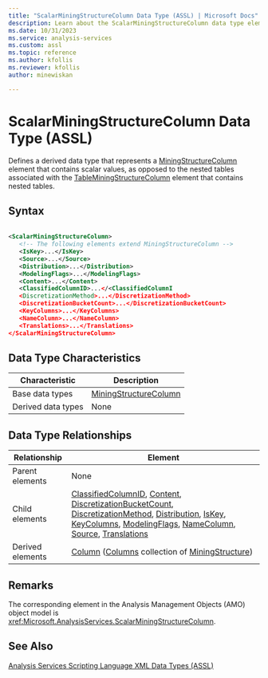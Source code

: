 ```yaml
---
title: "ScalarMiningStructureColumn Data Type (ASSL) | Microsoft Docs"
description: Learn about the ScalarMiningStructureColumn data type element in the Analysis Services Scripting Language (ASSL) schema.
ms.date: 10/31/2023
ms.service: analysis-services
ms.custom: assl
ms.topic: reference
ms.author: kfollis
ms.reviewer: kfollis
author: minewiskan

---
```

# ScalarMiningStructureColumn Data Type (ASSL)

  Defines a derived data type that represents a [MiningStructureColumn](miningstructurecolumn-data-type-assl.md) element that contains scalar values, as opposed to the nested tables associated with the [TableMiningStructureColumn](tableminingstructurecolumn-data-type-assl.md) element that contains nested tables.  
  
## Syntax  
  
```xml  
  
<ScalarMiningStructureColumn>  
   <!-- The following elements extend MiningStructureColumn -->  
   <IsKey>...</IsKey>  
   <Source>...</Source>  
   <Distribution>...</Distribution>  
   <ModelingFlags>...</ModelingFlags>  
   <Content>...</Content>  
   <ClassifiedColumnID>...</<ClassifiedColumnI  
   <DiscretizationMethod>...</DiscretizationMethod>  
   <DiscretizationBucketCount>...</DiscretizationBucketCount>  
   <KeyColumns>...</KeyColumns>  
   <NameColumn>...</NameColumn>  
   <Translations>...</Translations>  
</ScalarMiningStructureColumn>  
```  
  
## Data Type Characteristics  
  
|Characteristic|Description|  
|--------------------|-----------------|  
|Base data types|[MiningStructureColumn](miningstructurecolumn-data-type-assl.md)|  
|Derived data types|None|  
  
## Data Type Relationships  
  
|Relationship|Element|  
|------------------|-------------|  
|Parent elements|None|  
|Child elements|[ClassifiedColumnID](../properties/classifiedcolumnid-element-assl.md), [Content](../properties/content-element-assl.md), [DiscretizationBucketCount](../properties/discretizationbucketcount-element-assl.md), [DiscretizationMethod](../properties/discretizationmethod-element-assl.md), [Distribution](../properties/distribution-element-assl.md), [IsKey](../properties/iskey-element-assl.md), [KeyColumns](../collections/keycolumns-element-assl.md), [ModelingFlags](../collections/modelingflags-element-assl.md), [NameColumn](../objects/namecolumn-element-assl.md), [Source](../properties/source-element-binding-assl.md), [Translations](../collections/translations-element-assl.md)|  
|Derived elements|[Column](../objects/column-element-assl.md) ([Columns](../collections/columns-element-assl.md) collection of [MiningStructure](../objects/miningstructure-element-assl.md))|  
  
## Remarks  
 The corresponding element in the Analysis Management Objects (AMO) object model is <xref:Microsoft.AnalysisServices.ScalarMiningStructureColumn>.  
  
## See Also  
 [Analysis Services Scripting Language XML Data Types &#40;ASSL&#41;](analysis-services-scripting-language-xml-data-types-assl.md)  
  
  
